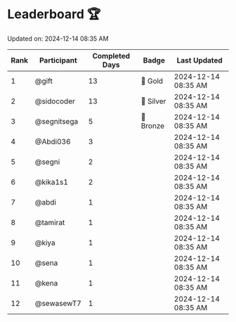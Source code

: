 # Leaderboard 🏆

Updated on: 2024-12-14 08:35 AM

| Rank | Participant       | Completed Days | Badge      | Last Updated         |
|------|-------------------|----------------|------------|----------------------|
| 1    | @gift             | 13             | 🏅 Gold     | 2024-12-14 08:35 AM |
| 2    | @sidocoder        | 13             | 🥈 Silver   | 2024-12-14 08:35 AM |
| 3    | @segnitsega       | 5              | 🥉 Bronze   | 2024-12-14 08:35 AM |
| 4    | @Abdi036          | 3              |            | 2024-12-14 08:35 AM |
| 5    | @segni            | 2              |            | 2024-12-14 08:35 AM |
| 6    | @kika1s1          | 2              |            | 2024-12-14 08:35 AM |
| 7    | @abdi             | 1              |            | 2024-12-14 08:35 AM |
| 8    | @tamirat          | 1              |            | 2024-12-14 08:35 AM |
| 9    | @kiya             | 1              |            | 2024-12-14 08:35 AM |
| 10   | @sena             | 1              |            | 2024-12-14 08:35 AM |
| 11   | @kena             | 1              |            | 2024-12-14 08:35 AM |
| 12   | @sewasewT7        | 1              |            | 2024-12-14 08:35 AM |
